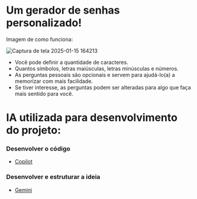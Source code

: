 # Um gerador de senhas personalizado!

Imagem de como funciona: 

![Captura de tela 2025-01-15 164213](https://github.com/user-attachments/assets/b445afed-e68e-4e0c-aa27-25914f0dff7f)

- Você pode definir a quantidade de caracteres.
- Quantos símbolos, letras maiúsculas, letras minúsculas e números.
- As perguntas pessoais são opcionais e servem para ajudá-lo(a) a memorizar com mais facilidade.
- Se tiver interesse, as perguntas podem ser alteradas para algo que faça mais sentido para você.

# IA utilizada para desenvolvimento do projeto:
### Desenvolver o código
- [Copilot](https://github.com/copilot)
### Desenvolver e estruturar a ideia
- [Gemini](https://gemini.google.com/?hl=pt-BR)
